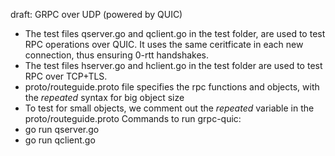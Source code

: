 draft: GRPC over UDP (powered by QUIC) <br />
- The test files qserver.go and qclient.go in the test folder,  are used to test RPC operations over QUIC. It uses the same ceritficate in each new connection, thus ensuring 0-rtt handshakes. <br />
- The test files hserver.go and hclient.go in the test folder are used to test RPC over TCP+TLS. <br />
- proto/routeguide.proto file specifies the rpc functions and objects, with the _repeated_ syntax for big object size <br />
- To test for small objects, we comment out the _repeated_ variable in the proto/routeguide.proto 
Commands to run grpc-quic: <br />
- go run qserver.go <br />
- go run qclient.go <br />

